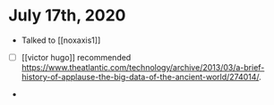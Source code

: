 # July 17th, 2020
- Talked to [[noxaxis1]]
- [ ] [[victor hugo]] recommended https://www.theatlantic.com/technology/archive/2013/03/a-brief-history-of-applause-the-big-data-of-the-ancient-world/274014/.
- 

